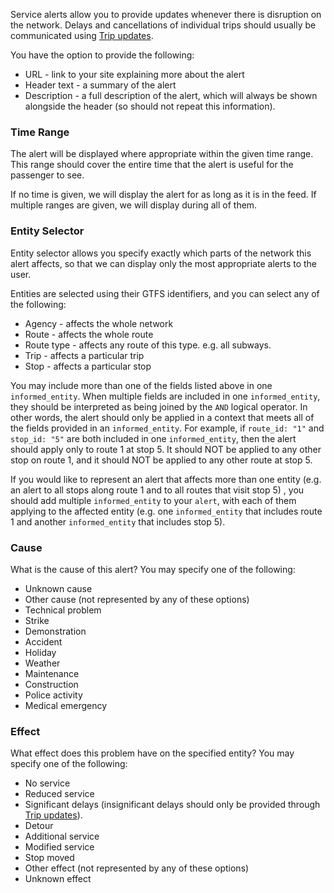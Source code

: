 Service alerts allow you to provide updates whenever there is disruption on the network. Delays and cancellations of individual trips should usually be communicated using [Trip updates](trip-updates.md).

You have the option to provide the following:

*   URL - link to your site explaining more about the alert
*   Header text - a summary of the alert
*   Description - a full description of the alert, which will always be shown alongside the header (so should not repeat this information).

### Time Range

The alert will be displayed where appropriate within the given time range. This range should cover the entire time that the alert is useful for the passenger to see.

If no time is given, we will display the alert for as long as it is in the feed. If multiple ranges are given, we will display during all of them.

### Entity Selector

Entity selector allows you specify exactly which parts of the network this alert affects, so that we can display only the most appropriate alerts to the user.

Entities are selected using their GTFS identifiers, and you can select any of the following:

*   Agency - affects the whole network
*   Route - affects the whole route
*   Route type - affects any route of this type. e.g. all subways.
*   Trip - affects a particular trip
*   Stop - affects a particular stop

You may include more than one of the fields listed above in one `informed_entity`. When multiple fields are included in one `informed_entity`, they should be interpreted as being joined by the `AND` logical operator. In other words, the alert should only be applied in a context that meets all of the fields provided in an `informed_entity`. For example, if `route_id: "1"` and `stop_id: "5"` are both included in one `informed_entity`, then the alert should apply only to route 1 at stop 5.  It should NOT be applied to any other stop on route 1, and it should NOT be applied to any other route at stop 5.

If you would like to represent an alert that affects more than one entity (e.g. an alert to all stops along route 1 and to all routes that visit stop 5) , you should add multiple `informed_entity` to your `alert`, with each of them applying to the affected entity (e.g. one `informed_entity` that includes route 1 and another `informed_entity` that includes stop 5).

### Cause

What is the cause of this alert? You may specify one of the following:

*   Unknown cause
*   Other cause (not represented by any of these options)
*   Technical problem
*   Strike
*   Demonstration
*   Accident
*   Holiday
*   Weather
*   Maintenance
*   Construction
*   Police activity
*   Medical emergency

### Effect

What effect does this problem have on the specified entity? You may specify one of the following:

*   No service
*   Reduced service
*   Significant delays (insignificant delays should only be provided through [Trip updates](trip-updates.md)).
*   Detour
*   Additional service
*   Modified service
*   Stop moved
*   Other effect (not represented by any of these options)
*   Unknown effect
